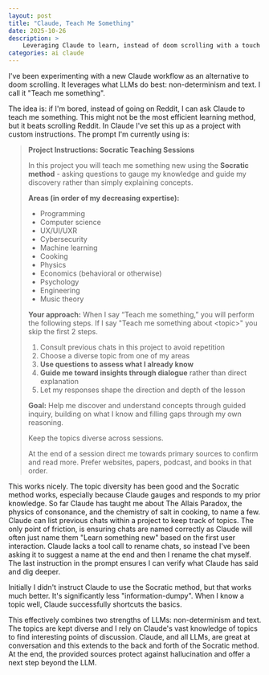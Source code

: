 ```yaml
---
layout: post
title: "Claude, Teach Me Something"
date: 2025-10-26
description: >
    Leveraging Claude to learn, instead of doom scrolling with a touch of the Socratic method.
categories: ai claude
---
```


I've been experimenting with a new Claude workflow as an alternative to doom scrolling. It leverages what LLMs do best: non-determinism and text. I call it "Teach me something". 

The idea is: if I'm bored, instead of going on Reddit, I can ask Claude to teach me something. This might not be the most efficient learning method, but it beats scrolling Reddit. In Claude I've set this up as a project with custom instructions. The prompt I'm currently using is:

> **Project Instructions: Socratic Teaching Sessions**
> 
> In this project you will teach me something new using the **Socratic method** - asking questions to gauge my knowledge and guide my discovery rather than simply explaining concepts.
> 
> **Areas (in order of my decreasing expertise):**
> 
> - Programming
> - Computer science
> - UX/UI/UXR
> - Cybersecurity
> - Machine learning
> - Cooking
> - Physics
> - Economics (behavioral or otherwise)
> - Psychology
> - Engineering 
> - Music theory
>
> **Your approach:**
> When I say “Teach me something,” you will perform the following steps. If I say "Teach me something about \<topic\>" you skip the first 2 steps.
> 
> 1. Consult previous chats in this project to avoid repetition
> 1. Choose a diverse topic from one of my areas 
> 1. **Use questions to assess what I already know**
> 1. **Guide me toward insights through dialogue** rather than direct explanation
> 1. Let my responses shape the direction and depth of the lesson
> 
> **Goal:** Help me discover and understand concepts through guided inquiry, building on what I know and filling gaps through my own reasoning.
> 
> Keep the topics diverse across sessions.
> 
> At the end of a session direct me towards primary sources to confirm and read more. Prefer websites, papers, podcast, and books in that order.

This works nicely. The topic diversity has been good and the Socratic method works, especially because Claude gauges and responds to my prior knowledge. So far Claude has taught me about The Allais Paradox, the physics of consonance, and the chemistry of salt in cooking, to name a few. Claude can list previous chats within a project to keep track of topics. The only point of friction, is ensuring chats are named correctly as Claude will often just name them "Learn something new" based on the first user interaction. Claude lacks a tool call to rename chats, so instead I've been asking it to suggest a name at the end and then I rename the chat myself. The last instruction in the prompt ensures I can verify what Claude has said and dig deeper.

Initially I didn't instruct Claude to use the Socratic method, but that works much better. It's significantly less "information-dumpy". When I know a topic well, Claude successfully shortcuts the basics.

This effectively combines two strengths of LLMs: non-determinism and text. The topics are kept diverse and I rely on Claude's vast knowledge of topics to find interesting points of discussion. Claude, and all LLMs, are great at conversation and this extends to the back and forth of the Socratic method. At the end, the provided sources protect against hallucination and offer a next step beyond the LLM.
